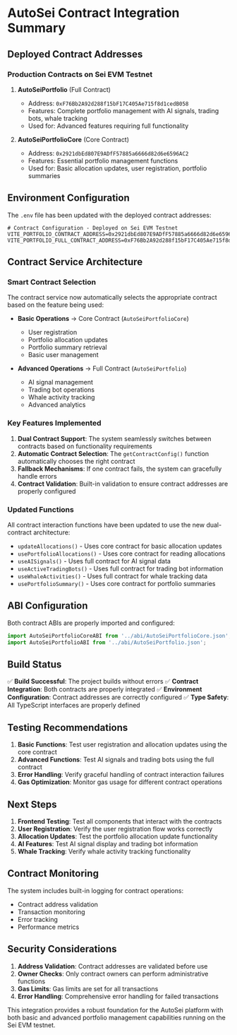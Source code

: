 # AutoSei Contract Integration Summary

## Deployed Contract Addresses

### Production Contracts on Sei EVM Testnet

1. **AutoSeiPortfolio** (Full Contract)
   - Address: `0xF76Bb2A92d288f15bF17C405Ae715f8d1cedB058`
   - Features: Complete portfolio management with AI signals, trading bots, whale tracking
   - Used for: Advanced features requiring full functionality

2. **AutoSeiPortfolioCore** (Core Contract)
   - Address: `0x2921dbEd807E9ADfF57885a6666d82d6e6596AC2`
   - Features: Essential portfolio management functions
   - Used for: Basic allocation updates, user registration, portfolio summaries

## Environment Configuration

The `.env` file has been updated with the deployed contract addresses:

```env
# Contract Configuration - Deployed on Sei EVM Testnet
VITE_PORTFOLIO_CONTRACT_ADDRESS=0x2921dbEd807E9ADfF57885a6666d82d6e6596AC2
VITE_PORTFOLIO_FULL_CONTRACT_ADDRESS=0xF76Bb2A92d288f15bF17C405Ae715f8d1cedB058
```

## Contract Service Architecture

### Smart Contract Selection
The contract service now automatically selects the appropriate contract based on the feature being used:

- **Basic Operations** → Core Contract (`AutoSeiPortfolioCore`)
  - User registration
  - Portfolio allocation updates
  - Portfolio summary retrieval
  - Basic user management

- **Advanced Operations** → Full Contract (`AutoSeiPortfolio`)
  - AI signal management
  - Trading bot operations
  - Whale activity tracking
  - Advanced analytics

### Key Features Implemented

1. **Dual Contract Support**: The system seamlessly switches between contracts based on functionality requirements
2. **Automatic Contract Selection**: The `getContractConfig()` function automatically chooses the right contract
3. **Fallback Mechanisms**: If one contract fails, the system can gracefully handle errors
4. **Contract Validation**: Built-in validation to ensure contract addresses are properly configured

### Updated Functions

All contract interaction functions have been updated to use the new dual-contract architecture:

- `updateAllocations()` - Uses core contract for basic allocation updates
- `usePortfolioAllocations()` - Uses core contract for reading allocations
- `useAISignals()` - Uses full contract for AI signal data
- `useActiveTradingBots()` - Uses full contract for trading bot information
- `useWhaleActivities()` - Uses full contract for whale tracking data
- `usePortfolioSummary()` - Uses core contract for portfolio summaries

## ABI Configuration

Both contract ABIs are properly imported and configured:

```typescript
import AutoSeiPortfolioCoreABI from '../abi/AutoSeiPortfolioCore.json';
import AutoSeiPortfolioABI from '../abi/AutoSeiPortfolio.json';
```

## Build Status

✅ **Build Successful**: The project builds without errors
✅ **Contract Integration**: Both contracts are properly integrated
✅ **Environment Configuration**: Contract addresses are correctly configured
✅ **Type Safety**: All TypeScript interfaces are properly defined

## Testing Recommendations

1. **Basic Functions**: Test user registration and allocation updates using the core contract
2. **Advanced Functions**: Test AI signals and trading bots using the full contract
3. **Error Handling**: Verify graceful handling of contract interaction failures
4. **Gas Optimization**: Monitor gas usage for different contract operations

## Next Steps

1. **Frontend Testing**: Test all components that interact with the contracts
2. **User Registration**: Verify the user registration flow works correctly
3. **Allocation Updates**: Test the portfolio allocation update functionality
4. **AI Features**: Test AI signal display and trading bot information
5. **Whale Tracking**: Verify whale activity tracking functionality

## Contract Monitoring

The system includes built-in logging for contract operations:
- Contract address validation
- Transaction monitoring
- Error tracking
- Performance metrics

## Security Considerations

1. **Address Validation**: Contract addresses are validated before use
2. **Owner Checks**: Only contract owners can perform administrative functions
3. **Gas Limits**: Gas limits are set for all transactions
4. **Error Handling**: Comprehensive error handling for failed transactions

This integration provides a robust foundation for the AutoSei platform with both basic and advanced portfolio management capabilities running on the Sei EVM testnet.
